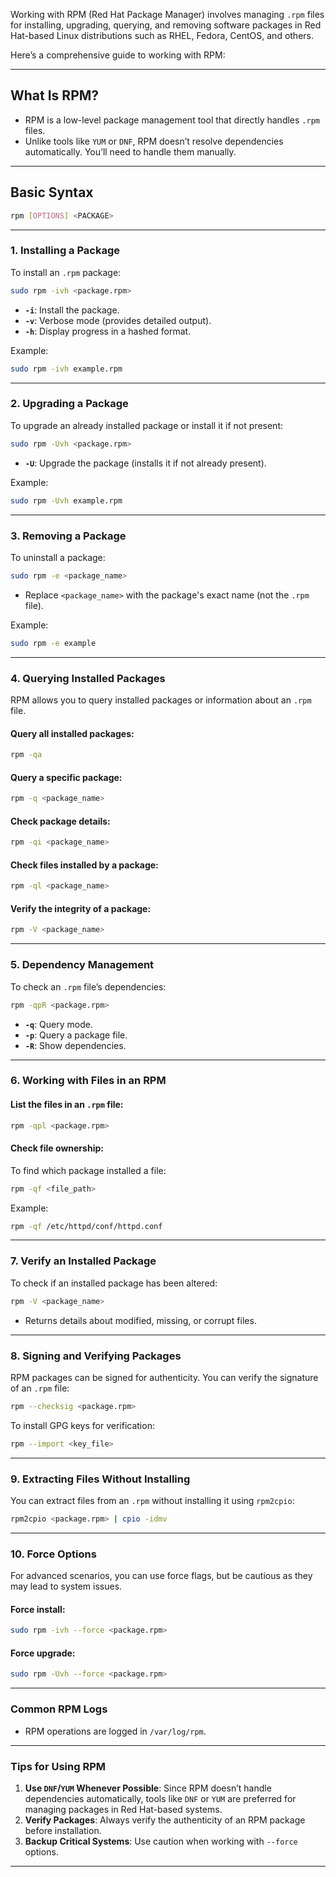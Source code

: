 Working with RPM (Red Hat Package Manager) involves managing `.rpm` files for installing, upgrading, querying, and removing software packages in Red Hat-based Linux distributions such as RHEL, Fedora, CentOS, and others.

Here’s a comprehensive guide to working with RPM:

---

## **What Is RPM?**
- RPM is a low-level package management tool that directly handles `.rpm` files.
- Unlike tools like `YUM` or `DNF`, RPM doesn’t resolve dependencies automatically. You’ll need to handle them manually.

---

## **Basic Syntax**
```bash
rpm [OPTIONS] <PACKAGE>
```

---

### **1. Installing a Package**
To install an `.rpm` package:
```bash
sudo rpm -ivh <package.rpm>
```
- **`-i`**: Install the package.
- **`-v`**: Verbose mode (provides detailed output).
- **`-h`**: Display progress in a hashed format.

Example:
```bash
sudo rpm -ivh example.rpm
```

---

### **2. Upgrading a Package**
To upgrade an already installed package or install it if not present:
```bash
sudo rpm -Uvh <package.rpm>
```
- **`-U`**: Upgrade the package (installs it if not already present).

Example:
```bash
sudo rpm -Uvh example.rpm
```

---

### **3. Removing a Package**
To uninstall a package:
```bash
sudo rpm -e <package_name>
```
- Replace `<package_name>` with the package's exact name (not the `.rpm` file).

Example:
```bash
sudo rpm -e example
```

---

### **4. Querying Installed Packages**
RPM allows you to query installed packages or information about an `.rpm` file.

#### Query all installed packages:
```bash
rpm -qa
```

#### Query a specific package:
```bash
rpm -q <package_name>
```

#### Check package details:
```bash
rpm -qi <package_name>
```

#### Check files installed by a package:
```bash
rpm -ql <package_name>
```

#### Verify the integrity of a package:
```bash
rpm -V <package_name>
```

---

### **5. Dependency Management**
To check an `.rpm` file’s dependencies:
```bash
rpm -qpR <package.rpm>
```
- **`-q`**: Query mode.
- **`-p`**: Query a package file.
- **`-R`**: Show dependencies.

---

### **6. Working with Files in an RPM**
#### List the files in an `.rpm` file:
```bash
rpm -qpl <package.rpm>
```

#### Check file ownership:
To find which package installed a file:
```bash
rpm -qf <file_path>
```

Example:
```bash
rpm -qf /etc/httpd/conf/httpd.conf
```

---

### **7. Verify an Installed Package**
To check if an installed package has been altered:
```bash
rpm -V <package_name>
```
- Returns details about modified, missing, or corrupt files.

---

### **8. Signing and Verifying Packages**
RPM packages can be signed for authenticity. You can verify the signature of an `.rpm` file:
```bash
rpm --checksig <package.rpm>
```
To install GPG keys for verification:
```bash
rpm --import <key_file>
```

---

### **9. Extracting Files Without Installing**
You can extract files from an `.rpm` without installing it using `rpm2cpio`:
```bash
rpm2cpio <package.rpm> | cpio -idmv
```

---

### **10. Force Options**
For advanced scenarios, you can use force flags, but be cautious as they may lead to system issues.

#### Force install:
```bash
sudo rpm -ivh --force <package.rpm>
```

#### Force upgrade:
```bash
sudo rpm -Uvh --force <package.rpm>
```

---

### **Common RPM Logs**
- RPM operations are logged in `/var/log/rpm`.

---

### **Tips for Using RPM**
1. **Use `DNF`/`YUM` Whenever Possible**: Since RPM doesn’t handle dependencies automatically, tools like `DNF` or `YUM` are preferred for managing packages in Red Hat-based systems.
2. **Verify Packages**: Always verify the authenticity of an RPM package before installation.
3. **Backup Critical Systems**: Use caution when working with `--force` options.

---